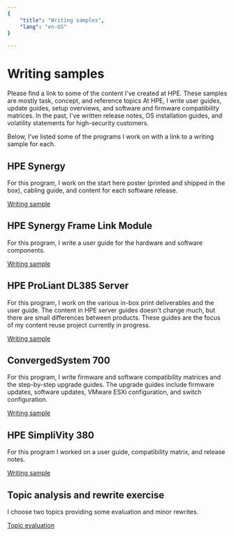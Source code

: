 ```yaml
---
{
    "title": "Writing samples",
    "lang": "en-US"
}

---
```


# Writing samples

Please find a link to some of the content I've created at HPE. These samples are mostly task, concept, and reference topics At HPE, I write user guides, update guides, setup overviews, and software and firmware compatibility matrices. In the past, I've written release notes, OS installation guides, and volatility statements for high-security customers.

Below, I've listed some of the programs I work on with a link to a writing sample for each.




## HPE Synergy

For this program, I work on the start here poster (printed and shipped in the box), cabling guide, and content for each software release. 

[Writing sample](synergy.html)



## HPE Synergy Frame Link Module

For this program, I write a user guide for the hardware and software components.

[Writing sample](framelinkmodule.html)



## HPE ProLiant DL385 Server

For this program, I work on the various in-box print deliverables and the user guide. The content in HPE server guides doesn't change much, but there are small differences between products. These guides are the focus of my content reuse project currently in progress.

[Writing sample](HPEProLiantServers.html)




## ConvergedSystem 700

For this program, I write firmware and software compatibility matrices and the step-by-step upgrade guides. The upgrade guides include firmware updates, software updates, VMware ESXi configuration, and switch configuration.

[Writing sample](cs700.html)




## HPE SimpliVity 380

For this program I worked on a user guide, compatibility matrix, and release notes.

[Writing sample](simplivity380.html)




## Topic analysis and rewrite exercise

I choose two topics providing some evaluation and minor rewrites. 

[Topic evaluation](topicevaluation.html)

